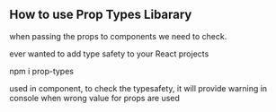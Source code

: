 ## How to use Prop Types Libarary

when passing the props to components we need to check.

ever wanted to add type safety to your React projects

npm i prop-types

used in component, to check the typesafety, it will provide warning in console when wrong value for props are used
